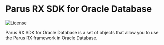# Parus RX SDK for Oracle Database

[![License](https://img.shields.io/github/license/parusrx/oracle-sdk?logo=apache&style=flat-square&color=blue)](LICENSE)

Parus RX SDK for Oracle Database is a set of objects that allow you to use the Parus RX framework in Oracle Database.